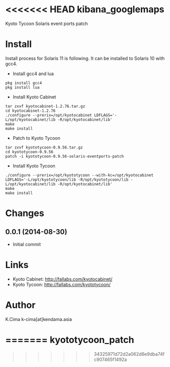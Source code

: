 <<<<<<< HEAD
kibana_googlemaps
=================

Kyoto Tycoon Solaris event ports patch

# Install
Install process for Solaris 11 is following. It can be installed to Solaris 10 with gcc4.
- Install gcc4 and lua
```
pkg install gcc4
pkg install lua
```
- Install Kyoto Cabinet
```
tar zxvf kyotocabinet-1.2.76.tar.gz
cd kyotocabinet-1.2.76
./configure --prerix=/opt/kyotocabinet LDFLAGS='-L/opt/kyotocabinet/lib -R/opt/kyotocabinet/lib'
make
make install
```
- Patch to Kyoto Tycoon
```
tar zxvf kyototycoon-0.9.56.tar.gz
cd kyototycoon-0.9.56
patch -i kyototycoon-0.9.56-solaris-eventports-patch
```
- Install Kyoto Tycoon
```
./configure --prerix=/opt/kyototycoon --with-kc=/opt/kyotocabinet LDFLAGS='-L/opt/kyototycoon/lib -R/opt/kyototycoon/lib -L/opt/kyotocabinet/lib -R/opt/kyotocabinet/lib'
make
make install
```

# Changes
## 0.0.1 (2014-08-30)
- Initial commit

# Links
- Kyoto Cabinet: http://fallabs.com/kyotocabinet/
- Kyoto Tycoon: http://fallabs.com/kyototycoon/

# Author
K.Cima k-cima[at]kendama.asia

=======
kyototycoon_patch
=================
>>>>>>> 34325971d72d2a062d8e9dba74fc907465f1492a
